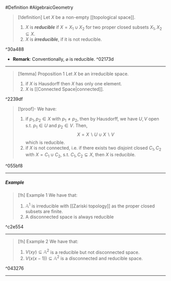 #Definition #AlgebraicGeometry 

> [!definition]
> Let $X$ be a non-empty [[topological space]].
> 1. $X$ is ***reducible*** if $X=X_{1}\cup X_{2}$ for two proper closed subsets $X_{1},X_{2}\subseteq X$.
> 2. $X$ is ***irreducible***, if it is not reducible.

^30a488

- **Remark**: Conventionally, $\varnothing$ is reducible. ^02173d

---
> [!lemma] Proposition 1
> Let $X$ be an irreducible space.
> 1. if $X$ is Hausdorff then $X$ has only one element.
> 2. $X$ is [[Connected Space|connected]].

^2239df

> [!proof]-
> We have:
> 1. if $p_{1},p_{2}\in X$ with $p_{1}\neq p_{2}$, then by Hausdorff, we have $U,V$ open s.t. $p_{1}\in U$ and $p_{2}\in V$. Then, $$X=X \backslash U\cup X \backslash V$$which is reducible.
> 2. if $X$ is not connected, i.e. if there exists two disjoint closed $C_{1},C_{2}$ with $X=C_{1}\cup C_{2}$, s.t. $C_{1},C_{2}\subsetneq X$, then $X$ is reducible.

^055bf8

---
##### Example
> [!h] Example 1
> We have that:
> 1. $\mathbb{A}^1$ is irreducible with [[Zariski topology]] as the proper closed subsets are finite.
> 2. A disconnected space is always reducible

^c2e554

---
> [!h] Example 2 
> We have that:
> 1. $V(xy)\subseteq \mathbb{A}^2$ is a reducible but not disconnected space.
> 2. $V(x(x-1))\subseteq \mathbb{A}^2$ is a disconnected and reducible space.

^043276

---
